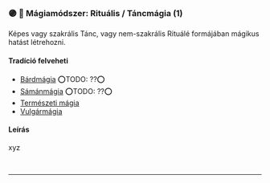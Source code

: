 ### 🟣 💫 Mágiamódszer: Rituális / Táncmágia (1)

Képes vagy szakrális Tánc, vagy nem-szakrális Rituálé formájában mágikus hatást létrehozni.

#### Tradíció felveheti

- [Bárdmágia](../051_04_bardmagia.md) ⭕TODO: ??⭕
- [Sámánmágia](../051_07_samanmagia.md) ⭕TODO: ??⭕
- [Természeti mágia](../051_06_termeszeti_magia.md)
- [Vulgármágia](../051_02_vulgarmagia.md)

#### Leírás

xyz

<br />

---
